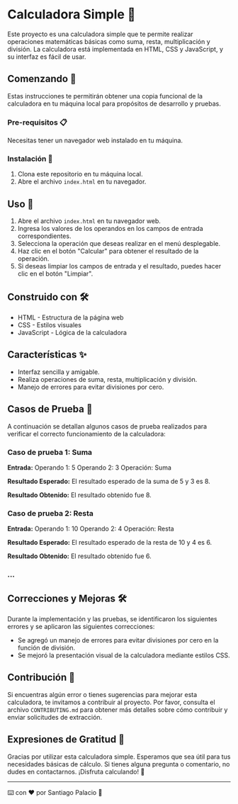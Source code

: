 # Calculadora Simple 🧮

Este proyecto es una calculadora simple que te permite realizar operaciones matemáticas básicas como suma, resta, multiplicación y división. La calculadora está implementada en HTML, CSS y JavaScript, y su interfaz es fácil de usar.

## Comenzando 🚀

Estas instrucciones te permitirán obtener una copia funcional de la calculadora en tu máquina local para propósitos de desarrollo y pruebas.

### Pre-requisitos 📋

Necesitas tener un navegador web instalado en tu máquina.

### Instalación 🔧

1. Clona este repositorio en tu máquina local.
2. Abre el archivo `index.html` en tu navegador.

## Uso 🚀

1. Abre el archivo `index.html` en tu navegador web.
2. Ingresa los valores de los operandos en los campos de entrada correspondientes.
3. Selecciona la operación que deseas realizar en el menú desplegable.
4. Haz clic en el botón "Calcular" para obtener el resultado de la operación.
5. Si deseas limpiar los campos de entrada y el resultado, puedes hacer clic en el botón "Limpiar".

## Construido con 🛠️

* HTML - Estructura de la página web
* CSS - Estilos visuales
* JavaScript - Lógica de la calculadora

## Características ✨

- Interfaz sencilla y amigable.
- Realiza operaciones de suma, resta, multiplicación y división.
- Manejo de errores para evitar divisiones por cero.

## Casos de Prueba 🧪

A continuación se detallan algunos casos de prueba realizados para verificar el correcto funcionamiento de la calculadora:

### Caso de prueba 1: Suma

**Entrada:**
Operando 1: 5
Operando 2: 3
Operación: Suma

**Resultado Esperado:**
El resultado esperado de la suma de 5 y 3 es 8.

**Resultado Obtenido:**
El resultado obtenido fue 8.

### Caso de prueba 2: Resta

**Entrada:**
Operando 1: 10
Operando 2: 4
Operación: Resta

**Resultado Esperado:**
El resultado esperado de la resta de 10 y 4 es 6.

**Resultado Obtenido:**
El resultado obtenido fue 6.

### ...

## Correcciones y Mejoras 🛠️

Durante la implementación y las pruebas, se identificaron los siguientes errores y se aplicaron las siguientes correcciones:

- Se agregó un manejo de errores para evitar divisiones por cero en la función de división.
- Se mejoró la presentación visual de la calculadora mediante estilos CSS.

## Contribución 🤝

Si encuentras algún error o tienes sugerencias para mejorar esta calculadora, te invitamos a contribuir al proyecto. Por favor, consulta el archivo `CONTRIBUTING.md` para obtener más detalles sobre cómo contribuir y enviar solicitudes de extracción.



## Expresiones de Gratitud 🙏

Gracias por utilizar esta calculadora simple. Esperamos que sea útil para tus necesidades básicas de cálculo. Si tienes alguna pregunta o comentario, no dudes en contactarnos. ¡Disfruta calculando! 🎉

---
⌨️ con ❤️ por Santiago Palacio 🚀
